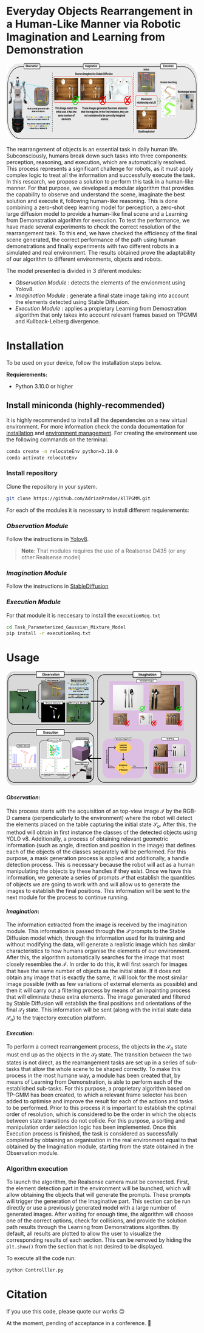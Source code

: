 # **Everyday Objects Rearrangement in a Human-Like Manner via Robotic Imagination and Learning from Demonstration**
<p align="center">
  <img src="Images/INTRO.png" height=200 />
</p>

The rearrangement of objects is an essential task in daily human life. Subconsciously, humans break down such tasks into three components: perception, reasoning, and execution, which are automatically resolved. This process represents a significant challenge for robots, as it must apply complex logic to treat all the information and successfully execute the task. In this research, we propose a solution to perform this task in a human-like manner. For that purpose, we developed a modular algorithm that provides the capability to observe and understand the scene, imaginate the best solution and execute it, following human-like reasoning. This is done combining a zero-shot deep learning model for perception, a zero-shot large diffusion model to provide a human-like final scene and a Learning from Demonstration algorithm for execution. To test the performance, we have made several experiments to check the correct resolution of the rearrangement task. To this end, we have checked the efficiency of the final scene generated, the correct performance of the path using human demonstrations and finally experiments with two different robots in a simulated and real environment. The results obtained prove the adaptability of our algorithm to different environments, objects and robots.

The model presented is divided in 3 diferent modules:
- *Observation Module* : detects the elements of the envionment using Yolov8.
- *Imagination Module* : generate a final state image taking into account the elements detected using Stable Diffusion.
- *Execution Module* : applies a propietary Learning from Demostration algorithm that only takes into account relevant frames based on TPGMM and Kullback-Leiberg divergence.

# Installation
To be used on your device, follow the installation steps below.

**Requierements:**
- Python 3.10.0 or higher


## Install miniconda (highly-recommended)
It is highly recommended to install all the dependencies on a new virtual environment. For more information check the conda documentation for [installation](https://conda.io/projects/conda/en/latest/user-guide/install/index.html) and [environment management](https://conda.io/projects/conda/en/latest/user-guide/tasks/manage-environments.html). For creating the environment use the following commands on the terminal.

```bash
conda create -n relocateEnv python=3.10.0
conda activate relocateEnv
```

### Install repository
Clone the repository in your system.
```bash
git clone https://github.com/AdrianPrados/klTPGMM.git
```

For each of the modules it is necessary to install different requierements:

### *Observation Module*
Follow the instructions in [Yolov8](https://github.com/ultralytics/ultralytics).

> **Note**: That modules requires the use of a Realsense D435 (or any other Realsense model)

### *Imagination Module*
Follow the instructions in [StableDiffusion](https://github.com/Stability-AI/generative-models)

### *Execution Module*
For that module it is neccesary to install the `executionReq.txt`

``` bash
cd Task_Parameterized_Gaussian_Mixture_Model
pip install -r executionReq.txt
```

# Usage
<p align="center">
  <img src="Images/General.png" height=300 />
</p>

#### *Observation*:
 This process starts with the acquisition of an top-view image $\mathcal{I}$ by the RGB-D camera (perpendicularly to the environment) where the robot will detect the elements placed on the table capturing the initial state $\mathcal{S}_{o}$. After this, the method will obtain in first instance the classes of the detected objects using YOLO v8. Additionally, a process of obtaining relevant geometric information (such as angle, direction and position in the image) that defines each of the objects of the classes separately will be performed. For this purpose, a mask generation process is applied and additionally, a handle detection process. This is necessary because the robot will act as a human manipulating the objects by these handles if they exist. Once we have this information, we generate a series of prompts $\mathcal{P}$ that establish the quantities of objects we are going to work with and will allow us to generate the images to establish the final positions. This information will be sent to the next module for the process to continue running.

#### *Imagination*:
 The information extracted from the image is received by the imagination module. This information is passed through the $\mathcal{P}$ prompts to the Stable Diffusion model which, through the information used for its training and without modifying the data, will generate a realistic image which has similar characteristics to how humans organise the elements of our environment. After this, the algorithm automatically searches for the image that most closely resembles the $\mathcal{I}$. In order to do this, it will first search for images that have the same number of objects as the initial state. If it does not obtain any image that is exactly the same, it will look for the most similar image possible (with as few variations of external elements as possible) and then it will carry out a filtering process by means of an inpainting process that will eliminate these extra elements. The image generated and filtered by Stable Diffusion will establish the final positions and orientations of the final $\mathcal{S}_{f}$ state. This information will be sent (along with the initial state data $\mathcal{S}_{o}$) to the trajectory execution platform.

#### *Execution*:
To perform a correct  rearrangement process, the objects in the $\mathcal{S}_{o}$ state must end up as the objects in the $\mathcal{S}_{f}$ state. The transition between the two states is not direct, as the rearrangement tasks are set up in a series of sub-tasks that allow the whole scene to be shaped correctly. To make this process in the most humane way, a module has been created that, by means of Learning from Demonstration, is able to perform each of the established sub-tasks. For this purpose, a proprietary algorithm based on TP-GMM has been created, to which a relevant frame selector has been added to optimise and improve the result for each of the actions and tasks to be performed. Prior to this process it is important to establish the optimal order of resolution, which is considered to be the order in which the objects between state transitions do not collide. For this purpose, a sorting and manipulation order selection logic has been implemented. Once this Execution process is finished, the task is considered as successfully completed by obtaining an organisation in the real environment equal to that obtained by the Imagination module, starting from the state obtained in the Observation module.
### **Algorithm execution**
To launch the algorithm, the Realsense camera must be connected. First, the element detection part in the environment will be launched, which will allow obtaining the objects that will generate the prompts. These prompts will trigger the generation of the Imaginative part. This section can be run directly or use a previously generated model with a large number of generated images. After waiting for enough time, the algorithm will choose one of the correct options, check for collisions, and provide the solution path results through the Learning from Demonstrations algorithm. By default, all results are plotted to allow the user to visualize the corresponding results of each section. This can be removed by hiding the `plt.show()` from the section that is not desired to be displayed.

To execute all the code run:

``` bash
python Controlller.py
```



# Citation
If you use this code, please quote our works :blush:

At the moment, pending of acceptance in a conference. :seedling:
